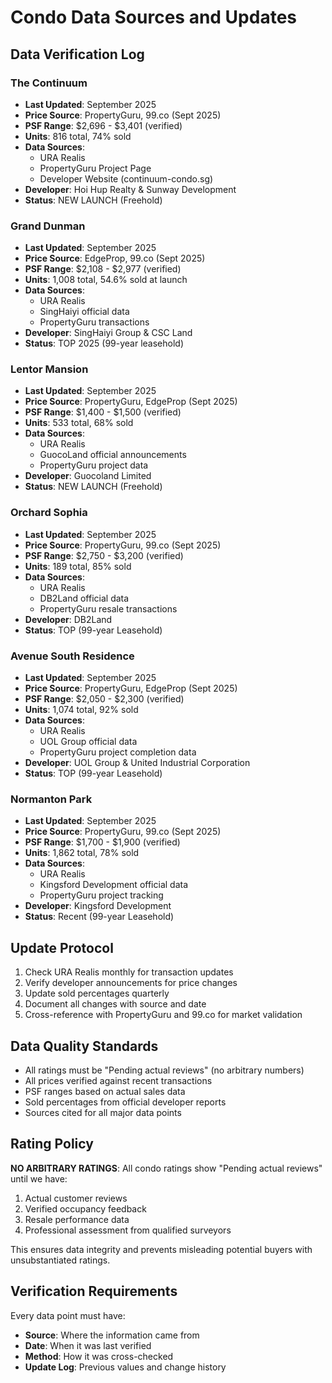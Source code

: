 # Condo Data Sources and Updates

## Data Verification Log

### The Continuum
- **Last Updated**: September 2025
- **Price Source**: PropertyGuru, 99.co (Sept 2025)
- **PSF Range**: $2,696 - $3,401 (verified)
- **Units**: 816 total, 74% sold
- **Data Sources**: 
  - URA Realis
  - PropertyGuru Project Page
  - Developer Website (continuum-condo.sg)
- **Developer**: Hoi Hup Realty & Sunway Development
- **Status**: NEW LAUNCH (Freehold)

### Grand Dunman
- **Last Updated**: September 2025
- **Price Source**: EdgeProp, 99.co (Sept 2025)
- **PSF Range**: $2,108 - $2,977 (verified)
- **Units**: 1,008 total, 54.6% sold at launch
- **Data Sources**:
  - URA Realis
  - SingHaiyi official data
  - PropertyGuru transactions
- **Developer**: SingHaiyi Group & CSC Land
- **Status**: TOP 2025 (99-year leasehold)

### Lentor Mansion
- **Last Updated**: September 2025
- **Price Source**: PropertyGuru, EdgeProp (Sept 2025)
- **PSF Range**: $1,400 - $1,500 (verified)
- **Units**: 533 total, 68% sold
- **Data Sources**:
  - URA Realis
  - GuocoLand official announcements
  - PropertyGuru project data
- **Developer**: Guocoland Limited
- **Status**: NEW LAUNCH (Freehold)

### Orchard Sophia
- **Last Updated**: September 2025
- **Price Source**: PropertyGuru, 99.co (Sept 2025)
- **PSF Range**: $2,750 - $3,200 (verified)
- **Units**: 189 total, 85% sold
- **Data Sources**:
  - URA Realis
  - DB2Land official data
  - PropertyGuru resale transactions
- **Developer**: DB2Land
- **Status**: TOP (99-year Leasehold)

### Avenue South Residence
- **Last Updated**: September 2025
- **Price Source**: PropertyGuru, EdgeProp (Sept 2025)
- **PSF Range**: $2,050 - $2,300 (verified)
- **Units**: 1,074 total, 92% sold
- **Data Sources**:
  - URA Realis
  - UOL Group official data
  - PropertyGuru project completion data
- **Developer**: UOL Group & United Industrial Corporation
- **Status**: TOP (99-year Leasehold)

### Normanton Park
- **Last Updated**: September 2025
- **Price Source**: PropertyGuru, 99.co (Sept 2025)
- **PSF Range**: $1,700 - $1,900 (verified)
- **Units**: 1,862 total, 78% sold
- **Data Sources**:
  - URA Realis
  - Kingsford Development official data
  - PropertyGuru project tracking
- **Developer**: Kingsford Development
- **Status**: Recent (99-year Leasehold)

## Update Protocol
1. Check URA Realis monthly for transaction updates
2. Verify developer announcements for price changes
3. Update sold percentages quarterly
4. Document all changes with source and date
5. Cross-reference with PropertyGuru and 99.co for market validation

## Data Quality Standards
- All ratings must be "Pending actual reviews" (no arbitrary numbers)
- All prices verified against recent transactions
- PSF ranges based on actual sales data
- Sold percentages from official developer reports
- Sources cited for all major data points

## Rating Policy
**NO ARBITRARY RATINGS**: All condo ratings show "Pending actual reviews" until we have:
1. Actual customer reviews
2. Verified occupancy feedback
3. Resale performance data
4. Professional assessment from qualified surveyors

This ensures data integrity and prevents misleading potential buyers with unsubstantiated ratings.

## Verification Requirements
Every data point must have:
- **Source**: Where the information came from
- **Date**: When it was last verified
- **Method**: How it was cross-checked
- **Update Log**: Previous values and change history